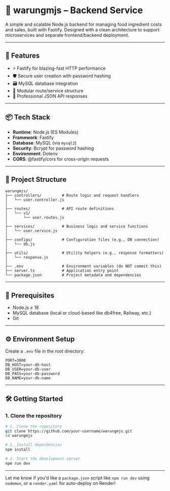 # 🍜 warungmjs – Backend Service

A simple and scalable Node.js backend for managing food ingredient costs and sales, built with Fastify. Designed with a clean architecture to support microservices and separate frontend/backend deployment.

---

## 🚀 Features

- ⚡ Fastify for blazing-fast HTTP performance
- 🛡️ Secure user creation with password hashing
- 🗃️ MySQL database integration
- 🧩 Modular route/service structure
- 🧾 Professional JSON API responses

---

## 📦 Tech Stack

- **Runtime**: Node.js (ES Modules)
- **Framework**: Fastify
- **Database**: MySQL (via `mysql2`)
- **Security**: Bcrypt for password hashing
- **Environment**: Dotenv
- **CORS**: @fastify/cors for cross-origin requests

---

## 📁 Project Structure

```tree
warungmjs/
├── controllers/         # Route logic and request handlers
│   └── user.controller.js
│
├── routes/              # API route definitions
│   └── v1/
│       └── user.routes.js
│
├── services/            # Business logic and service functions
│   └── user.service.js
│
├── configs/             # Configuration files (e.g., DB connection)
│   └── db.js
│
├── utils/               # Utility helpers (e.g., response formatters)
│   └── response.js
│
├── .env                 # Environment variables (do NOT commit this)
├── server.ts            # Application entry point
└── package.json         # Project metadata and dependencies
```

---

## 🧪 Prerequisites

- Node.js ≥ 18
- MySQL database (local or cloud-based like db4free, Railway, etc.)
- Git

---

## ⚙️ Environment Setup

Create a `.env` file in the root directory:

```env
PORT=3000
DB_HOST=your-db-host
DB_USER=your-db-user
DB_PASS=your-db-password
DB_NAME=your-db-name
```

---

## 🛠️ Getting Started


### 1. **Clone the repository**

```bash
# 1. Clone the repository
git clone https://github.com/your-username/warungmjs.git
cd warungmjs

# 2. Install dependencies
npm install

# 3. Start the development server
npm run dev
```


---

Let me know if you'd like a `package.json` script like `npm run dev` using `nodemon`, or a `render.yaml` for auto-deploy on Render!
